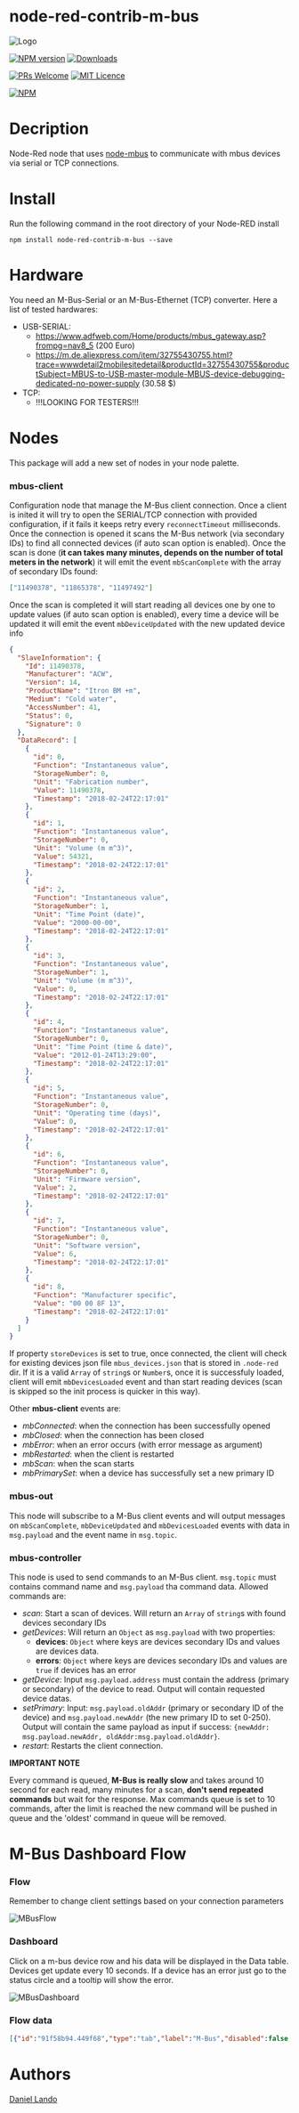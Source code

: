 # node-red-contrib-m-bus
![Logo](images/mbus.png)

[![NPM version](http://img.shields.io/npm/v/node-red-contrib-m-bus.svg)](https://www.npmjs.com/package/node-red-contrib-m-bus)
[![Downloads](https://img.shields.io/npm/dm/node-red-contrib-m-bus.svg)](https://www.npmjs.com/package/node-red-contrib-m-bus)

[![PRs Welcome](https://img.shields.io/badge/PRs-welcome-brightgreen.svg?style=flat-square)](http://makeapullrequest.com)
[![MIT Licence](https://badges.frapsoft.com/os/mit/mit.png?v=103)](https://opensource.org/licenses/mit-license.php)

[![NPM](https://nodei.co/npm/node-red-contrib-m-bus.png?downloads=true)](https://nodei.co/npm/node-red-contrib-m-bus/)

# Decription

Node-Red node that uses [node-mbus](https://github.com/Apollon77/node-mbus) to communicate with mbus devices via serial or TCP connections.

# Install

Run the following command in the root directory of your Node-RED install

    npm install node-red-contrib-m-bus --save

# Hardware

You need an M-Bus-Serial or an M-Bus-Ethernet (TCP) converter. Here a list of tested hardwares:

* USB-SERIAL:
  - https://www.adfweb.com/Home/products/mbus_gateway.asp?frompg=nav8_5 (200 Euro)
  - https://m.de.aliexpress.com/item/32755430755.html?trace=wwwdetail2mobilesitedetail&productId=32755430755&productSubject=MBUS-to-USB-master-module-MBUS-device-debugging-dedicated-no-power-supply (30.58 $)
* TCP:
  - !!!LOOKING FOR TESTERS!!!

# Nodes

This package will add a new set of nodes in your node palette.

### mbus-client

Configuration node that manage the M-Bus client connection. Once a client is inited it will try to open the SERIAL/TCP connection with provided configuration, if it fails it keeps retry every `reconnectTimeout` milliseconds. Once the connection is opened it scans the M-Bus network (via secondary IDs) to find all connected devices (if auto scan option is enabled). Once the scan is done (**it can takes many minutes, depends on the number of total meters in the network**) it will emit the event `mbScanComplete` with the array of secondary IDs found:

```json
["11490378", "11865378", "11497492"]
```

Once the scan is completed it will start reading all devices one by one to update values (if auto scan option is enabled), every time a device will be updated it will emit the event `mbDeviceUpdated` with the new updated device info

```json
{
  "SlaveInformation": {
    "Id": 11490378,
    "Manufacturer": "ACW",
    "Version": 14,
    "ProductName": "Itron BM +m",
    "Medium": "Cold water",
    "AccessNumber": 41,
    "Status": 0,
    "Signature": 0
  },
  "DataRecord": [
    {
      "id": 0,
      "Function": "Instantaneous value",
      "StorageNumber": 0,
      "Unit": "Fabrication number",
      "Value": 11490378,
      "Timestamp": "2018-02-24T22:17:01"
    },
    {
      "id": 1,
      "Function": "Instantaneous value",
      "StorageNumber": 0,
      "Unit": "Volume (m m^3)",
      "Value": 54321,
      "Timestamp": "2018-02-24T22:17:01"
    },
    {
      "id": 2,
      "Function": "Instantaneous value",
      "StorageNumber": 1,
      "Unit": "Time Point (date)",
      "Value": "2000-00-00",
      "Timestamp": "2018-02-24T22:17:01"
    },
    {
      "id": 3,
      "Function": "Instantaneous value",
      "StorageNumber": 1,
      "Unit": "Volume (m m^3)",
      "Value": 0,
      "Timestamp": "2018-02-24T22:17:01"
    },
    {
      "id": 4,
      "Function": "Instantaneous value",
      "StorageNumber": 0,
      "Unit": "Time Point (time & date)",
      "Value": "2012-01-24T13:29:00",
      "Timestamp": "2018-02-24T22:17:01"
    },
    {
      "id": 5,
      "Function": "Instantaneous value",
      "StorageNumber": 0,
      "Unit": "Operating time (days)",
      "Value": 0,
      "Timestamp": "2018-02-24T22:17:01"
    },
    {
      "id": 6,
      "Function": "Instantaneous value",
      "StorageNumber": 0,
      "Unit": "Firmware version",
      "Value": 2,
      "Timestamp": "2018-02-24T22:17:01"
    },
    {
      "id": 7,
      "Function": "Instantaneous value",
      "StorageNumber": 0,
      "Unit": "Software version",
      "Value": 6,
      "Timestamp": "2018-02-24T22:17:01"
    },
    {
      "id": 8,
      "Function": "Manufacturer specific",
      "Value": "00 00 8F 13",
      "Timestamp": "2018-02-24T22:17:01"
    }
  ]
}
```

If property `storeDevices` is set to true, once connected, the client will check for existing devices json file `mbus_devices.json` that is stored in `.node-red` dir. If it is a valid `Array` of `string`s or `Number`s, once it is successfuly loaded, client will emit `mbDevicesLoaded` event and than start reading devices (scan is skipped so the init process is quicker in this way).

Other **mbus-client** events are:

* *mbConnected*: when the connection has been successfully opened
* *mbClosed*: when the connection has been closed
* *mbError*: when an error occurs (with error message as argument)
* *mbRestarted*: when the client is restarted
* *mbScan*: when the scan starts
* *mbPrimarySet*: when a device has successfully set a new primary ID


### mbus-out

This node will subscribe to a M-Bus client events and will output messages on `mbScanComplete`, `mbDeviceUpdated` and `mbDevicesLoaded` events with data in `msg.payload` and the event name in `msg.topic`.

### mbus-controller

This node is used to send commands to an M-Bus client. `msg.topic` must contains command name and `msg.payload` tha command data. Allowed commands are:

* *scan*: Start a scan of devices. Will return an `Array` of `string`s with found devices secondary IDs
* *getDevices*: Will return an `Object` as `msg.payload` with two properties:
  * **devices**: `Object` where keys are devices secondary IDs and values are devices data.
  * **errors**: `Object` where keys are devices secondary IDs and values are `true` if devices has an error
* *getDevice*: Input `msg.payload.address` must contain the address (primary or secondary) of the device to read. Output will contain requested device datas.
* *setPrimary*: Input: `msg.payload.oldAddr` (primary or secondary ID of the device) and `msg.payload.newAddr`  (the new primary ID to set 0-250). Output will contain the same payload as input if success: `{newAddr: msg.payload.newAddr, oldAddr:msg.payload.oldAddr}`.
* *restart*: Restarts the client connection.

**IMPORTANT NOTE**

Every command is queued, **M-Bus is really slow** and takes around 10 second for each read, many minutes for a scan, **don't send repeated commands** but wait for the response. Max commands queue is set to 10 commands, after the limit is reached the new command will be pushed in queue and the 'oldest' command in queue will be removed.

# M-Bus Dashboard Flow

### Flow

Remember to change client settings based on your connection parameters

![MBusFlow](images/mbus_flow.png)

### Dashboard

Click on a m-bus device row and his data will be displayed in the Data table. Devices get update every 10 seconds. If a device has an error just go to the status circle and a tooltip will show the error.

![MBusDashboard](images/mbus_dashboard.png)

### Flow data

```json
[{"id":"91f58b94.449f68","type":"tab","label":"M-Bus","disabled":false,"info":""},{"id":"dd877b81.954e48","type":"mbus-out","z":"91f58b94.449f68","name":"","client":"ae5a755.a1da088","x":471,"y":242,"wires":[["3baf7067.f14cb"]]},{"id":"3baf7067.f14cb","type":"debug","z":"91f58b94.449f68","name":"","active":false,"tosidebar":true,"console":false,"tostatus":false,"complete":"false","x":762,"y":242,"wires":[]},{"id":"c052251a.5894f8","type":"mbus-controller","z":"91f58b94.449f68","name":"","client":"ae5a755.a1da088","x":511,"y":303,"wires":[["b83f6e57.3e9b3","4628e1e6.86c15"]]},{"id":"6783da7a.66a964","type":"inject","z":"91f58b94.449f68","name":"scan","topic":"scan","payload":"","payloadType":"str","repeat":"","crontab":"","once":false,"onceDelay":0.1,"x":122,"y":72,"wires":[["c052251a.5894f8"]]},{"id":"b83f6e57.3e9b3","type":"debug","z":"91f58b94.449f68","name":"","active":true,"tosidebar":true,"console":false,"tostatus":false,"complete":"false","x":762,"y":360,"wires":[]},{"id":"36145d27.8fa442","type":"inject","z":"91f58b94.449f68","name":"Read ID 1","topic":"getDevice","payload":"{\"address\": 1}","payloadType":"json","repeat":"","crontab":"","once":false,"onceDelay":0.1,"x":129,"y":146,"wires":[["c052251a.5894f8"]]},{"id":"161119a5.ed03b6","type":"inject","z":"91f58b94.449f68","name":"Get Devices","topic":"getDevices","payload":"","payloadType":"str","repeat":"10","crontab":"","once":true,"onceDelay":0.1,"x":145,"y":220,"wires":[["c052251a.5894f8"]]},{"id":"4628e1e6.86c15","type":"ui_template","z":"91f58b94.449f68","group":"33ef59b3.4b5596","name":"mbus-table","order":0,"width":"14","height":"10","format":"<table>\n  <tr>\n    <th>ID</th>\n    <th>Primary ID</th>\n    <th>Info</th>\n    <th>Data</th>\n    <th>Last Update</th>\n    <th>Status</th>\n  </tr>\n  <tr style=\"cursor:pointer;\" ng-click=\"showData(device)\" ng-repeat=\"(id, device) in devices\">\n    <td>{{ device.SlaveInformation.Id }}</td>\n    <td>{{ device.primaryID }}</td>\n    <td ng-bind-html=\"getInfo(device)\"></td>\n    <td>{{ device.DataRecord.length }}</td>\n    <td>{{ device.lastUpdate }}</td>\n    <td>\n        <div class=\"online\" ng-style=\"{background: isOnline(id) ? '#4CAF50' : '#f44336'}\">\n            <md-tooltip md-direction=\"bottom\">{{ device.error ? device.error : 'Not updated yet' }}</md-tooltip>\n        </div>\n    </td>\n  </tr>\n</table>\n\n<style>\ntable {\n    border-collapse: collapse;\n    width: 100%;\n}\n\nth, td{\n    text-align: left;\n    padding: 8px;\n    background-color: #f2f2f2;\n    color: black;\n}\n\nth {\n    background-color: #4CAF50;\n    color: white;\n}\n\n.online {\n\tbackground:#ff3333;\n\twidth:20px;\n\theight:20px;\n\tmargin:0 auto;\n\t-webkit-border-radius:50%;\n\t-moz-border-radius:50%;\n\tborder-radius:50%;\n}\n</style>\n\n<script>\n\n\n(function(scope) {\n    \n    scope.send({topic: 'getDevices'});\n    scope.devices = [];\n    scope.errors = [];\n    \n    scope.isOnline = function(ID){\n        return !(scope.errors[ID] === true);\n    }\n    \n    scope.showData = function(device){\n        scope.send({topic: 'deviceData', payload: device});\n    }\n    \n    scope.getInfo = function(device){\n        var text = '';\n        var info = device.SlaveInformation;\n        \n        for(key in info){\n            text += `<p><b>${key}</b>: ${info[key]}</p>`;\n        }\n        \n        return text;\n    }\n\n    scope.$watch('msg', function(data) {\n        if(data && data.topic){\n            switch(data.topic){\n                case \"getDevices\":\n                    if(data.payload && data.payload.devices)\n                        scope.devices = data.payload.devices;\n                        \n                    if(data.payload && data.payload.errors)\n                        scope.errors = data.payload.errors;\n                        \n                break;\n            }\n        }\n    });\n    \n})(scope);\n\n</script>\n","storeOutMessages":false,"fwdInMessages":false,"templateScope":"local","x":708,"y":303,"wires":[["daf4f19d.2953f"]]},{"id":"1bbe4b3c.e76775","type":"inject","z":"91f58b94.449f68","name":"restart","topic":"restart","payload":"","payloadType":"num","repeat":"","crontab":"","once":false,"onceDelay":0.1,"x":119,"y":108,"wires":[["c052251a.5894f8"]]},{"id":"daf4f19d.2953f","type":"ui_template","z":"91f58b94.449f68","group":"f84bb8e1.c42128","name":"data-table","order":0,"width":"14","height":"10","format":"<p><b>Device ID:</b> {{ID}} </p>\n\n<br>\n<br>\n\n<table>\n  <tr>\n    <th>ID</th>\n    <th>Function</th>\n    <th>Unit</th>\n    <th>Value</th>\n    <th>Timestamp</th>\n  </tr>\n  <tr ng-repeat=\"(key, data) in deviceData\">\n    <td>{{ data.id }}</td>\n    <td>{{ data.Function }}</td>\n    <td>{{ data.Unit }}</td>\n    <td>{{ data.Value }}</td>\n    <td>{{ data.Timestamp }}</td>\n  </tr>\n</table>\n\n<style>\ntable {\n    border-collapse: collapse;\n    width: 100%;\n}\n\nth, td{\n    text-align: left;\n    padding: 8px;\n    background-color: #f2f2f2;\n    color: black;\n}\n\nth {\n    background-color: #4CAF50;\n    color: white;\n}\n\n.online {\n\tbackground:#ff3333;\n\twidth:20px;\n\theight:20px;\n\tmargin:0 auto;\n\t-webkit-border-radius:50%;\n\t-moz-border-radius:50%;\n\tborder-radius:50%;\n}\n</style>\n\n<script>\n\n\n(function(scope) {\n    \n    scope.deviceData = [];\n    scope.ID = '';\n\n    scope.$watch('msg', function(data) {\n        if(data && data.topic){\n            switch(data.topic){\n                case \"deviceData\":\n                    if(data.payload){\n                        scope.deviceData = data.payload.DataRecord;\n                        scope.ID = data.payload.SlaveInformation.Id;\n                    }\n                break;\n            }\n        }\n    });\n    \n})(scope);\n\n</script>\n","storeOutMessages":false,"fwdInMessages":false,"templateScope":"local","x":872,"y":303,"wires":[[]]},{"id":"54eb2609.265918","type":"inject","z":"91f58b94.449f68","name":"Read ID 2","topic":"getDevice","payload":"{\"address\": 2}","payloadType":"json","repeat":"","crontab":"","once":false,"onceDelay":0.1,"x":130,"y":184,"wires":[["c052251a.5894f8"]]},{"id":"9a73efcf.a7232","type":"ui_button","z":"91f58b94.449f68","name":"Scan","group":"c89330ce.f7db","order":3,"width":"2","height":"1","passthru":false,"label":"Scan","color":"","bgcolor":"","icon":"location_searching","payload":"","payloadType":"str","topic":"scan","x":97,"y":306,"wires":[["c052251a.5894f8"]]},{"id":"97ffd355.b9e33","type":"ui_button","z":"91f58b94.449f68","name":"Restart","group":"c89330ce.f7db","order":4,"width":"3","height":"1","passthru":false,"label":"Restart","color":"","bgcolor":"","icon":"refresh","payload":"","payloadType":"str","topic":"restart","x":107,"y":343,"wires":[["c052251a.5894f8"]]},{"id":"15e49644.8e13ba","type":"ui_button","z":"91f58b94.449f68","name":"GetDevices","group":"c89330ce.f7db","order":5,"width":"3","height":"1","passthru":false,"label":"Update Devices","color":"","bgcolor":"","icon":"refresh","payload":"","payloadType":"str","topic":"getDevices","x":115,"y":380,"wires":[["c052251a.5894f8"]]},{"id":"d022c2f6.908e5","type":"ui_button","z":"91f58b94.449f68","name":"readAddress","group":"c89330ce.f7db","order":2,"width":"3","height":"1","passthru":false,"label":"Read Device","color":"","bgcolor":"","icon":"","payload":"deviceID","payloadType":"flow","topic":"getDevice","x":112,"y":419,"wires":[["10d02659.573e3a"]]},{"id":"c4931876.835258","type":"ui_text_input","z":"91f58b94.449f68","name":"Device_ID","label":"ID: ","group":"c89330ce.f7db","order":1,"width":"3","height":"1","passthru":true,"mode":"text","delay":300,"topic":"","x":559,"y":427,"wires":[["548897df.015fb8"]]},{"id":"548897df.015fb8","type":"function","z":"91f58b94.449f68","name":"storeID","func":"\nflow.set('deviceID', parseInt(msg.payload));\n\nreturn msg;","outputs":0,"noerr":0,"x":735,"y":427,"wires":[]},{"id":"10d02659.573e3a","type":"function","z":"91f58b94.449f68","name":"readAddr","func":"var data = {address: msg.payload}\n\nmsg.payload = data;\n\nreturn msg;","outputs":1,"noerr":0,"x":270,"y":419,"wires":[["c052251a.5894f8"]]},{"id":"ae06bcd6.ce3df","type":"status","z":"91f58b94.449f68","name":"controller_status","scope":["c052251a.5894f8"],"x":411,"y":97,"wires":[["1b23d795.c83a58"]]},{"id":"eb9c6a53.906ae8","type":"status","z":"91f58b94.449f68","name":"mbus_status","scope":["dd877b81.954e48"],"x":404,"y":142,"wires":[["ebc6bd18.72c2e"]]},{"id":"1b23d795.c83a58","type":"ui_text","z":"91f58b94.449f68","group":"b6df82c1.2728a","order":0,"width":0,"height":0,"name":"controller_status","label":"Controller","format":"{{msg.status.text}}","layout":"row-spread","x":623,"y":97,"wires":[]},{"id":"ebc6bd18.72c2e","type":"ui_text","z":"91f58b94.449f68","group":"b6df82c1.2728a","order":0,"width":0,"height":0,"name":"mbus_status","label":"M-Bus","format":"{{msg.status.text}}","layout":"row-spread","x":613,"y":142,"wires":[]},{"id":"72550207.0eb80c","type":"inject","z":"91f58b94.449f68","name":"setPrimary","topic":"setPrimary","payload":"{\"newAddr\":3,\"oldAddr\":2}","payloadType":"json","repeat":"","crontab":"","once":false,"onceDelay":0.1,"x":121,"y":35,"wires":[["c052251a.5894f8"]]},{"id":"38b8c9fb.0362e6","type":"ui_text_input","z":"91f58b94.449f68","name":"Old_ID","label":"Old ID","group":"c89330ce.f7db","order":6,"width":"3","height":"1","passthru":true,"mode":"text","delay":300,"topic":"","x":566,"y":467,"wires":[["dc799523.083eb8"]]},{"id":"dc799523.083eb8","type":"function","z":"91f58b94.449f68","name":"storeID","func":"\nflow.set('oldID', parseInt(msg.payload));\n\nreturn msg;","outputs":0,"noerr":0,"x":733,"y":467,"wires":[]},{"id":"9421e413.1acb58","type":"ui_text_input","z":"91f58b94.449f68","name":"New_ID","label":"New ID","group":"c89330ce.f7db","order":7,"width":"3","height":"1","passthru":true,"mode":"text","delay":300,"topic":"","x":563,"y":507,"wires":[["cff49c1f.a8dc6"]]},{"id":"cff49c1f.a8dc6","type":"function","z":"91f58b94.449f68","name":"storeID","func":"\nflow.set('newID', parseInt(msg.payload));\n\nreturn msg;","outputs":0,"noerr":0,"x":731,"y":507,"wires":[]},{"id":"22376168.81726e","type":"ui_button","z":"91f58b94.449f68","name":"SetPrimary","group":"c89330ce.f7db","order":8,"width":"3","height":"1","passthru":false,"label":"Set Primary ID","color":"","bgcolor":"","icon":"","payload":"","payloadType":"str","topic":"setPrimary","x":111,"y":460,"wires":[["1ebe108.19438f"]]},{"id":"1ebe108.19438f","type":"function","z":"91f58b94.449f68","name":"setPrimary","func":"var data = {\n    oldAddr: flow.get('oldID'), \n    newAddr:flow.get('newID')\n    }\n\nmsg.payload = data;\n\nreturn msg;","outputs":1,"noerr":0,"x":280,"y":460,"wires":[["c052251a.5894f8"]]},{"id":"ae5a755.a1da088","type":"mbus-client","z":"","name":"test","clienttype":"serial","tcpHost":"127.0.0.1","tcpPort":"500","serialPort":"/dev/ttyUSB0","serialBaudrate":"2400","reconnectTimeout":"5000","storeDevices":true,"disableLogs":false},{"id":"33ef59b3.4b5596","type":"ui_group","z":"","name":"M-Bus Devices","tab":"1e8e0541.4fc61b","order":3,"disp":true,"width":"14","collapse":false},{"id":"f84bb8e1.c42128","type":"ui_group","z":"","name":"Data","tab":"1e8e0541.4fc61b","order":4,"disp":true,"width":"14","collapse":false},{"id":"c89330ce.f7db","type":"ui_group","z":"","name":"Commands","tab":"1e8e0541.4fc61b","order":2,"disp":true,"width":"14","collapse":false},{"id":"b6df82c1.2728a","type":"ui_group","z":"","name":"Status","tab":"1e8e0541.4fc61b","order":1,"disp":true,"width":"14","collapse":false},{"id":"1e8e0541.4fc61b","type":"ui_tab","z":"","name":"M-Bus","icon":"plug","order":1}]
```

# Authors

[Daniel Lando](https://github.com/robertsLando)
